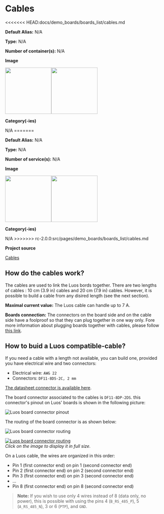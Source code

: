 # Cables
<<<<<<< HEAD:docs/demo_boards/boards_list/cables.md

<div className="cust_sheet" markdown="1">
<p className="cust_sheet-title" markdown="1"><strong>Default Alias:</strong> N/A</p>
<p className="cust_sheet-title" markdown="1"><strong>Type:</strong> N/A</p>
<p className="cust_sheet-title" markdown="1"><strong>Number of container(s):</strong> N/A</p>
<p className="cust_sheet-title" markdown="1"><strong>Image</strong></p>
<p className="cust_indent" markdown="1"><img height="150" src="/img/cable-10cm.png" alt="" /><img height="150" src="/img/cable-20cm.png" alt="" /></p>
<p className="cust_sheet-title" markdown="1"><strong>Category(-ies)</strong></p>
<p className="cust_indent" markdown="1">N/A
=======
<div class="cust_sheet" markdown="1">
<p class="cust_sheet-title" markdown="1"><strong>Default Alias:</strong> N/A</p>
<p class="cust_sheet-title" markdown="1"><strong>Type:</strong> N/A</p>
<p class="cust_sheet-title" markdown="1"><strong>Number of service(s):</strong> N/A</p>
<p class="cust_sheet-title" markdown="1"><strong>Image</strong></p>
<p class="cust_indent" markdown="1"><img height="150" src="../../../_assets/img/cable-10cm.png"><img height="150" src="../../../_assets/img/cable-20cm.png"></p>
<p class="cust_sheet-title" markdown="1"><strong>Category(-ies)</strong></p>
<p class="cust_indent" markdown="1">N/A
>>>>>>> rc-2.0.0:src/pages/demo_boards/boards_list/cables.md
</p>
<p className="cust_sheet-title" markdown="1"><strong>Project source </strong></p>
<a className="github-button" data-size="large" aria-label="Star Luos-io/Luos on GitHub" href="https://github.com/Luos-io/Examples/tree/master/Hardware/" target="_blank">Cables</a>
</div>

## How do the cables work?

The cables are used to link the Luos bords together. There are two lengths of cables : 10 cm (3.9 in) cables and 20 cm (7.9 in) cables.
However, it is possible to build a cable from any disired length (see the next section).

**Maximal current value:** The Luos cable can handle up to 7 A.

**Boards connection:** The connectors on the board side and on the cable side have a foolproof so that they can plug together in one way only. Fore more information about plugging boards together with cables, please follow [this link](../electronic-use.md#plug).

## How to buid a Luos compatible-cable?

If you need a cable with a length not available, you can build one, provided you have electrical wire and two connectors:

- Electrical wire: `AWG 22`
- Connectors: `DF11-8DS-2C, 2 mm`

<a href="https://datasheet.octopart.com/DF11-8DS-2C-Hirose-datasheet-15540170.pdf" target="_blank">The datasheet connector is available here</a>.

The board connector associated to the cables is `DF11-8DP-2DS`. this connector's pinout on Luos' boards is shown in the following picture:

![Luos board connector pinout](/img/pinout-board-connector.png)

The routing of the board connector is as shown below:

![Luos board connector routing](/img/board-large-view.png)

[![Luos board connector routing](/img/routing-board-connector-small.png)](/img/routing-board-connector.png)
<br />_Click on the image to display it in full size._

On a Luos cable, the wires are organized in this order:

- Pin 1 (first connector end) on pin 1 (second connector end)
- Pin 2 (first connector end) on pin 2 (second connector end)
- Pin 3 (first connector end) on pin 3 (second connector end)
- ...
- Pin 8 (first connector end) on pin 8 (second connector end)

> **Note:** If you wish to use only 4 wires instead of 8 (data only, no power), this is possible with using the pins 4 (`B_RS_485_P`), 5 (`A_RS_485_N`), 3 or 6 (`PTP`), and `GND`.
